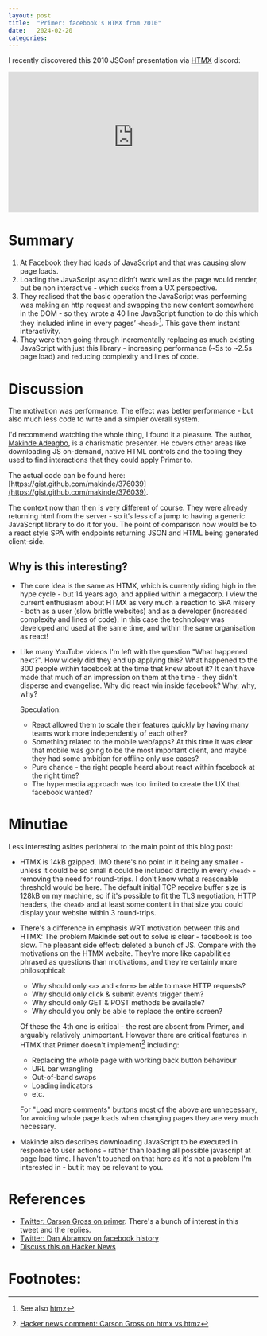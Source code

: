```yaml
---
layout: post
title:  "Primer: facebook's HTMX from 2010"
date:   2024-02-20
categories:
---
```


I recently discovered this 2010 JSConf presentation via [HTMX] discord:

<iframe style="width: 100%; aspect-ratio: 16 / 9" src="https://www.youtube-nocookie.com/embed/wHlyLEPtL9o?si=TCFtMn55aK0vtAlH" title="YouTube video player" frameborder="0" allow="accelerometer; autoplay; clipboard-write; encrypted-media; gyroscope; picture-in-picture; web-share" allowfullscreen></iframe>

# Summary

1. At Facebook they had loads of JavaScript and that was causing slow page loads.
2. Loading the JavaScript async didn’t work well as the page would render, but be non interactive - which sucks from a UX perspective.
3. They realised that the basic operation the JavaScript was performing was making an http request and swapping the new content somewhere in the DOM - so they wrote a 40 line JavaScript function to do this which they included inline in every pages’ `<head>`[^1]. This gave them instant interactivity.
4. They were then going through incrementally replacing as much existing JavaScript with just this library - increasing performance (~5s to ~2.5s page load) and reducing complexity and lines of code.

# Discussion

The motivation was performance. The effect was better performance - but also much less code to write and a simpler overall system.

I'd recommend watching the whole thing, I found it a pleasure.  The author, [Makinde Adeagbo](https://makinde.adeagbo.com/), is a charismatic presenter.  He covers other areas like downloading JS on-demand, native HTML controls and the tooling they used to find interactions that they could apply Primer to.

The actual code can be found here: [https://gist.github.com/makinde/376039](https://gist.github.com/makinde/376039).

The context now than then is very different of course. They were already returning html from the server - so it’s less of a jump to having a generic JavaScript library to do it for you. The point of comparison now would be to a react style SPA with endpoints returning JSON and HTML being generated client-side.

## Why is this interesting?

* The core idea is the same as HTMX, which is currently riding high in the hype cycle - but 14 years ago, and applied within a megacorp. I view the current enthusiasm about HTMX as very much a reaction to SPA misery - both as a user (slow brittle websites) and as a developer (increased complexity and lines of code).  In this case the technology was developed and used at the same time, and within the same organisation as react!
* Like many YouTube videos I'm left with the question "What happened next?".  How widely did they end up applying this?  What happened to the 300 people within facebook at the time that knew about it? It can't have made that much of an impression on them at the time - they didn't disperse and evangelise.  Why did react win inside facebook?  Why, why, why?

  Speculation:

    * React allowed them to scale their features quickly by having many teams work more independently of each other?
    * Something related to the mobile web/apps? At this time it was clear that mobile was going to be the most important client, and maybe they had some ambition for offline only use cases?
    * Pure chance - the right people heard about react within facebook at the right time?
    * The hypermedia approach was too limited to create the UX that facebook wanted?

# Minutiae

Less interesting asides peripheral to the main point of this blog post:

* HTMX is 14kB gzipped.  IMO there's no point in it being any smaller - unless it could be so small it could be included directly in every `<head>` - removing the need for round-trips.  I don't know what a reasonable threshold would be here.  The default initial TCP receive buffer size is 128kB on my machine, so if it's possible to fit the TLS negotiation, HTTP headers, the `<head>` and at least some content in that size you could display your website within 3 round-trips.
* There's a difference in emphasis WRT motivation between this and HTMX: The problem Makinde set out to solve is clear - facebook is too slow. The pleasant side effect: deleted a bunch of JS. Compare with the motivations on the HTMX website.  They're more like capabilities phrased as questions than motivations, and they're certainly more philosophical:

    * Why should only `<a>` and `<form>` be able to make HTTP requests?
    * Why should only click & submit events trigger them?
    * Why should only GET & POST methods be available?
    * Why should you only be able to replace the entire screen?

  Of these the 4th one is critical - the rest are absent from Primer, and arguably relatively unimportant.  However there are critical features in HTMX that Primer doesn't implement[^2] including:

    * Replacing the whole page with working back button behaviour
    * URL bar wrangling
    * Out-of-band swaps
    * Loading indicators
    * etc.

  For "Load more comments" buttons most of the above are unnecessary, for avoiding whole page loads when changing pages they are very much necessary.
* Makinde also describes downloading JavaScript to be executed in response to user actions - rather than loading all possible javascript at page load time.  I haven't touched on that here as it's not a problem I'm interested in - but it may be relevant to you.

# References

* [Twitter: Carson Gross on primer](https://twitter.com/htmx_org/status/1753183384493297751).  There's a bunch of interest in this tweet and the replies.
* [Twitter: Dan Abramov on facebook history](https://twitter.com/dan_abramov2/status/1758121064360497192)
* [Discuss this on Hacker News](https://news.ycombinator.com/item?id=39444432)

# Footnotes:

[^1]: See also [htmz](https://leanrada.com/htmz/)
[^2]: [Hacker news comment: Carson Gross on htmx vs htmz](https://news.ycombinator.com/item?id=39431985)

[HTMX]: https://htmx.org/

